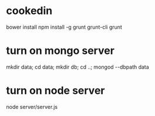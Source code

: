# cookedin

bower install
npm install -g grunt grunt-cli
grunt

# turn on mongo server
mkdir data; cd data; mkdir db; cd ..;
mongod --dbpath data

# turn on node server
node server/server.js

